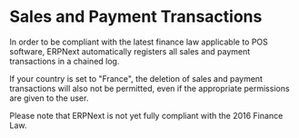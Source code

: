 <!-- add-breadcrumbs -->
# Sales and Payment Transactions

In order to be compliant with the latest finance law applicable to POS software, ERPNext automatically registers all sales and payment transactions in a chained log.

If your country is set to "France", the deletion of sales and payment transactions will also not be permitted, even if the appropriate permissions are given to the user.

Please note that ERPNext is not yet fully compliant with the 2016 Finance Law.

